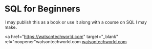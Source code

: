 # SQL for Beginners

I may publish this as a book or use it along with a course on SQL I may make.

<a href="https://watsontechworld.com" target="_blank" rel="noopener"watsontechworld.com</a>
<a href="https://watsontechworld.com" target="_blank" rel="noopener">watsontechworld.com</a>
